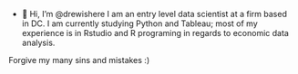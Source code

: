 - 👋 Hi, I’m @drewishere
I am an entry level data scientist at a firm based in DC.
I am currently studying Python and Tableau; most of my experience is in Rstudio and R programing in regards to economic data analysis.

Forgive my many sins and mistakes :)
